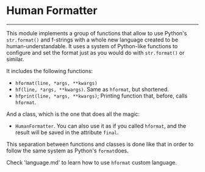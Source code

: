 # Human Formatter
___
This module implements a group of functions that allow to use Python's `str.format()` and f-strings with a whole new language created to be human-understandable. It uses a system of Python-like functions to configure and set the format just as you would do with `str.format()` or similar. 

It includes the following functions:

* `hformat(line, *args, **kwargs)`
* `hf(line, *args, **kwargs)`. Same as `hformat`, but shortened.
* `hfprint(line, *args, **kwargs)`; Printing function that, before, calls `hformat`.

And a class, which is the one that does all the magic:

* `HumanFormatter`. You can also use it as if you called `hformat`, and the result will be saved in the attribute `final`.

This separation between functions and classes is done like that in order to follow the same system as Python's `format`does.

Check 'language.md' to learn how to use `hformat` custom language.
